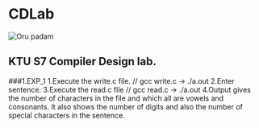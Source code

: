 # CDLab
<img src="https://cdn.discordapp.com/attachments/869960446336196620/892265396596523048/unknown.png" alt="Oru padam" />

## KTU S7 Compiler Design lab.

###1.EXP_1
  1.Execute the write.c file. // gcc write.c  -> ./a.out
  2.Enter sentence.
  3.Execute the read.c file // gcc read.c   ->  ./a.out
  4.Output gives the number of characters in the file and which all are vowels and consonants.
    It also shows the number of digits and also the number of special characters in the sentence.
